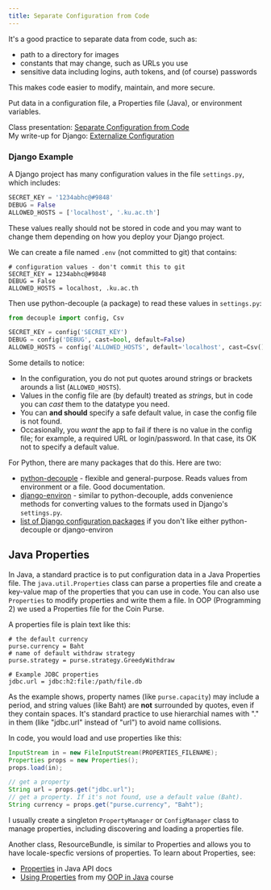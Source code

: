 ```yaml
---
title: Separate Configuration from Code
---
```


It's a good practice to separate data from code, such as:

* path to a directory for images
* constants that may change, such as URLs you use
* sensitive data including logins, auth tokens, and (of course) passwords

This makes code easier to modify, maintain, and more secure.

Put data in a configuration file, a Properties file (Java), or environment variables.

Class presentation: [Separate Configuration from Code](Separate-config-from-code.pdf)    
My write-up for Django: [Externalize Configuration](../django/external-configuration)

### Django Example

A Django project has many configuration values in the file `settings.py`,
which includes:
```python
SECRET_KEY = '1234abhc@#9848'
DEBUG = False
ALLOWED_HOSTS = ['localhost', '.ku.ac.th']
```

These values really should not be stored in code and you may want to change
them depending on how you deploy your Django project.

We can create a file named `.env` (not committed to git) that contains:

```shell
# configuration values - don't commit this to git
SECRET_KEY = 1234abhc@#9848
DEBUG = False
ALLOWED_HOSTS = localhost, .ku.ac.th
```

Then use python-decouple (a package) to read these values in `settings.py`:
```python
from decouple import config, Csv

SECRET_KEY = config('SECRET_KEY')
DEBUG = config('DEBUG', cast=bool, default=False)
ALLOWED_HOSTS = config('ALLOWED_HOSTS', default='localhost', cast=Csv())
```

Some details to notice:

- In the configuration, you do not put quotes around strings or brackets arounds a list (`ALLOWED_HOSTS`).
- Values in the config file are (by default) treated as *strings*, but in code you can *cast* them to the datatype you need.
- You can **and should** specify a safe default value, in case the config file is not found.  
- Occasionally, you *want* the app to fail if there is no value in the config file; for example, a required URL or login/password. In that case, its OK not to specify a default value.

For Python, there are many packages that do this. Here are two:

* [python-decouple][python-decouple] - flexible and general-purpose. Reads values from environment or a file. Good documentation.
* [django-environ][django-environ] - similar to python-decouple, adds convenience methods for converting values to the formats used in Django's `settings.py`.
* [list of Django configuration packages][django-configuration] if you don't like either python-decouple or django-environ

## Java Properties

In Java, a standard practice is to put configuration data in a Java Properties
file. The `java.util.Properties` class can parse a properties file
and create a key-value map of the properties that you can use in code.
You can also use `Properties` to modify properties and write them a file.
In OOP (Programming 2) we used a Properties file for the Coin Purse.

A properties file is plain text like this:
```shell
# the default currency
purse.currency = Baht
# name of default withdraw strategy
purse.strategy = purse.strategy.GreedyWithdraw

# Example JDBC properties
jdbc.url = jdbc:h2:file:/path/file.db
```

As the example shows, property names (like `purse.capacity`) may include a period, and string values (like Baht) are **not** surrounded by quotes, even if they contain spaces.
It's standard practice to use hierarchial names with "." in them (like "jdbc.url" instead of "url") to avoid name collisions.

In code, you would load and use properties like this:
```java
InputStream in = new FileInputStream(PROPERTIES_FILENAME);
Properties props = new Properties();
props.load(in);

// get a property
String url = props.get("jdbc.url");
// get a property. If it's not found, use a default value (Baht).
String currency = props.get("purse.currency", "Baht");
```
I usually create a singleton `PropertyManager` or `ConfigManager` class to manage properties,
including discovering and loading a properties file.

Another class, ResourceBundle, is similar to Properties and allows you to have locale-specfic versions of properties. 
To learn about Properties, see:

* [Properties][properties-api] in Java API docs
* [Using Properties][using-properties] from my [OOP in Java][OOP] course

[properties-api]: https://docs.oracle.com/en/java/javase/11/docs/api/java.base/java/util/Properties.html
[using-properties]: https://skeoop.github.io/properties/Using-Properties
[OOP]: https://skeoop.github.io/

[python-decouple]: https://pypi.org/project/python-decouple/
[django-environ]: https://django-environ.readthedocs.io/en/latest/
[django-configuration]: https://djangopackages.org/grids/g/configuration/
